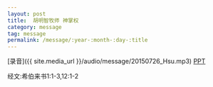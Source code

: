 ```yaml
---
layout: post
title:  胡明智牧师 神掌权
category: message
tag: message
permalink: /message/:year-:month-:day-:title
---
```


[录音]({{ site.media_url }}/audio/message/20150726_Hsu.mp3)  [PPT](http://1drv.ms/1KrUOLO) 

经文:希伯来书1:1-3,12:1-2
